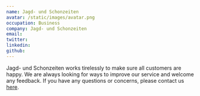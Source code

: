 ```yaml
---
name: Jagd- und Schonzeiten
avatar: /static/images/avatar.png
occupation: Business
company: Jagd- und Schonzeiten
email: 
twitter: 
linkedin: 
github: 
---
```


Jagd- und Schonzeiten works tirelessly to make sure all customers are happy. We are always looking for ways to improve our service and welcome any feedback. If you have any questions or concerns, please contact us [here](mailto:).
